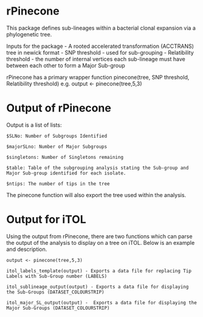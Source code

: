 # rPinecone

This package defines sub-lineages within a bacterial clonal expansion via a phylogenetic tree.

Inputs for the package 
	- A rooted accelerated transformation (ACCTRANS) tree in newick format
	- SNP threshold - used for sub-grouping
	- Relatibility threshold - the number of internal vertices each sub-lineage must have between each other to form a Major Sub-group
	
rPinecone has a primary wrapper function pinecone(tree, SNP threshold, Relatibility threshold) e.g. output <- pinecone(tree,5,3)


# Output of rPinecone
Output is a list of lists:

	$SLNo: Number of Subgroups Identified

	$majorSLno: Number of Major Subgroups

	$singletons: Number of Singletons remaining

	$table: Table of the subgrouping analysis stating the Sub-group and Major Sub-group identified for each isolate.

	$ntips: The number of tips in the tree

The pinecone function will also export the tree used within the analysis.

# Output for iTOL
Using the output from rPinecone, there are two functions which can parse the output of the analysis to display on a tree on iTOL. Below is an example and description.

	output <- pinecone(tree,5,3)

	itol_labels_template(output) - Exports a data file for replacing Tip Labels with Sub-Group number (LABELS)
	
	itol_sublineage_output(output) - Exports a data file for displaying the Sub-Groups (DATASET_COLOURSTRIP)

	itol_major_SL_output(output) -  Exports a data file for displaying the Major Sub-Groups (DATASET_COLOURSTRIP)

	